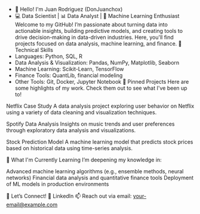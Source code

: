 - 👋 Hello! I'm Juan Rodriguez (DonJuanchox)
- 💻 Data Scientist | 📊 Data Analyst | 🤖 Machine Learning Enthusiast
Welcome to my GitHub! I’m passionate about turning data into actionable insights, building predictive models, and creating tools to drive decision-making in data-driven industries. Here, you'll find projects focused on data analysis, machine learning, and finance.
🔧 Technical Skills
- Languages: Python, SQL, R
- Data Analysis & Visualization: Pandas, NumPy, Matplotlib, Seaborn
- Machine Learning: Scikit-Learn, TensorFlow
- Finance Tools: QuantLib, financial modeling
- Other Tools: Git, Docker, Jupyter Notebook
📌 Pinned Projects
Here are some highlights of my work. Check them out to see what I've been up to!

Netflix Case Study
A data analysis project exploring user behavior on Netflix using a variety of data cleaning and visualization techniques.

Spotify Data Analysis
Insights on music trends and user preferences through exploratory data analysis and visualizations.

Stock Prediction Model
A machine learning model that predicts stock prices based on historical data using time-series analysis.

🌱 What I'm Currently Learning
I’m deepening my knowledge in:

Advanced machine learning algorithms (e.g., ensemble methods, neural networks)
Financial data analysis and quantitative finance tools
Deployment of ML models in production environments

🤝 Let’s Connect!
💼 LinkedIn
📫 Reach out via email: your-email@example.com
<!---
DonJuanchox/DonJuanchox is a ✨ special ✨ repository because its `README.md` (this file) appears on your GitHub profile.
You can click the Preview link to take a look at your changes.
--->
